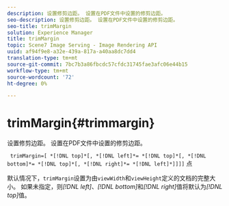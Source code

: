 ```yaml
---
description: 设置修剪边距。 设置在PDF文件中设置的修剪边距。
seo-description: 设置修剪边距。 设置在PDF文件中设置的修剪边距。
seo-title: trimMargin
solution: Experience Manager
title: trimMargin
topic: Scene7 Image Serving - Image Rendering API
uuid: af94f9e8-a32e-439a-817a-a40aa8dc7dd4
translation-type: tm+mt
source-git-commit: 7bc7b3a86fbcdc57cfdc31745fae3afc06e44b15
workflow-type: tm+mt
source-wordcount: '72'
ht-degree: 0%

---
```



# trimMargin{#trimmargin}

设置修剪边距。 设置在PDF文件中设置的修剪边距。

` trimMargin=[ *[!DNL top]*[, *[!DNL left]*= *[!DNL top]*[, *[!DNL bottom]*= *[!DNL top]*[, *[!DNL right]*= *[!DNL left]*]]]]` 点

默认情况下，`trimMargin`设置为由`viewWidth`和`viewHeight`定义的文档的完整大小。 如果未指定，则&#x200B;*[!DNL left]*、*[!DNL bottom]*&#x200B;和&#x200B;*[!DNL right]*&#x200B;值将默认为&#x200B;*[!DNL top]*&#x200B;值。
